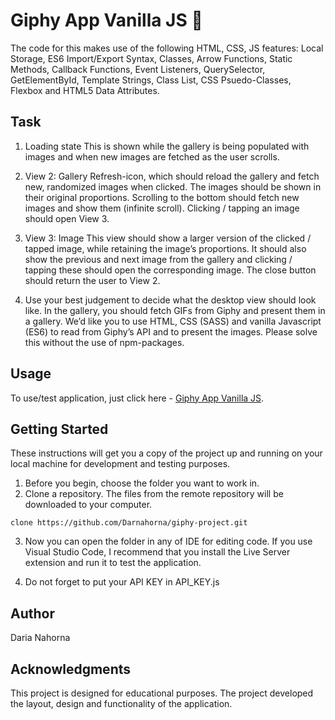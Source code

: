 # Giphy App Vanilla JS 🐶


The code for this makes use of the following HTML, CSS, JS features: Local Storage, ES6 Import/Export Syntax, Classes, Arrow Functions, Static Methods, Callback Functions, Event Listeners, QuerySelector, GetElementById, Template Strings, Class List, CSS Psuedo-Classes, Flexbox and HTML5 Data Attributes.

## Task

1. Loading state This is shown while the gallery is being populated with images and when new images are
   fetched as the user scrolls.

2. View 2: Gallery Refresh-icon, which should reload the gallery and fetch new, randomized images when clicked. The
   images should be shown in their original proportions. Scrolling to the bottom should fetch new images and show
   them (infinite scroll). Clicking / tapping an image should open View 3.

3. View 3: Image This view should show a larger version of the clicked / tapped image, while retaining the image’s
   proportions. It should also show the previous and next image from the gallery and clicking / tapping these should
   open the corresponding image. The close button should return the user to View 2.

4. Use your best judgement to decide what the desktop view should look like. In the gallery, you should fetch GIFs from
   Giphy and present them in a gallery. We’d like you to use HTML, CSS (SASS) and vanilla Javascript (ES6) to read from
   Giphy’s API and to present the images. Please solve this without the use of npm-packages.

## Usage

To use/test application, just click here - [ Giphy App Vanilla JS](https://vanilla-js-giphy-app.netlify.app/).

## Getting Started

These instructions will get you a copy of the project up and running on your local machine for development and testing purposes.

1. Before you begin, choose the folder you want to work in.
2. Clone a repository. The files from the remote repository will be downloaded to your computer.

```
clone https://github.com/Darnahorna/giphy-project.git
```

3. Now you can open the folder in any of IDE for editing code. If you use Visual Studio Code, I recommend that you install the Live Server extension and run it to test the application.

4. Do not forget to put your API KEY in API_KEY.js

## Author

Daria Nahorna

## Acknowledgments

This project is designed for educational purposes. The project developed the layout, design and functionality of the application.
